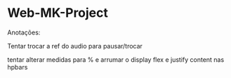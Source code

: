 # Web-MK-Project
 
 Anotações:
 
 Tentar trocar a ref do audio para pausar/trocar
 
 tentar alterar medidas para % e arrumar o display flex e justify content nas hpbars
 
